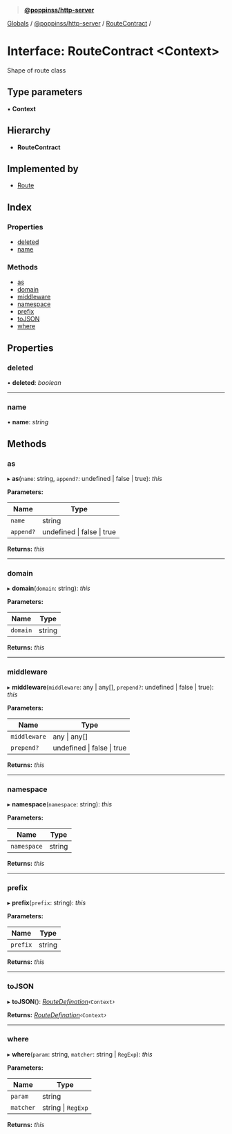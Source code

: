 > **[@poppinss/http-server](../README.md)**

[Globals](../README.md) / [@poppinss/http-server](../modules/_poppinss_http_server.md) / [RouteContract](_poppinss_http_server.routecontract.md) /

# Interface: RouteContract <**Context**>

Shape of route class

## Type parameters

▪ **Context**

## Hierarchy

* **RouteContract**

## Implemented by

* [Route](../classes/_poppinss_http_server.route.md)

## Index

### Properties

* [deleted](_poppinss_http_server.routecontract.md#deleted)
* [name](_poppinss_http_server.routecontract.md#name)

### Methods

* [as](_poppinss_http_server.routecontract.md#as)
* [domain](_poppinss_http_server.routecontract.md#domain)
* [middleware](_poppinss_http_server.routecontract.md#middleware)
* [namespace](_poppinss_http_server.routecontract.md#namespace)
* [prefix](_poppinss_http_server.routecontract.md#prefix)
* [toJSON](_poppinss_http_server.routecontract.md#tojson)
* [where](_poppinss_http_server.routecontract.md#where)

## Properties

###  deleted

• **deleted**: *boolean*

___

###  name

• **name**: *string*

## Methods

###  as

▸ **as**(`name`: string, `append?`: undefined | false | true): *this*

**Parameters:**

Name | Type |
------ | ------ |
`name` | string |
`append?` | undefined \| false \| true |

**Returns:** *this*

___

###  domain

▸ **domain**(`domain`: string): *this*

**Parameters:**

Name | Type |
------ | ------ |
`domain` | string |

**Returns:** *this*

___

###  middleware

▸ **middleware**(`middleware`: any | any[], `prepend?`: undefined | false | true): *this*

**Parameters:**

Name | Type |
------ | ------ |
`middleware` | any \| any[] |
`prepend?` | undefined \| false \| true |

**Returns:** *this*

___

###  namespace

▸ **namespace**(`namespace`: string): *this*

**Parameters:**

Name | Type |
------ | ------ |
`namespace` | string |

**Returns:** *this*

___

###  prefix

▸ **prefix**(`prefix`: string): *this*

**Parameters:**

Name | Type |
------ | ------ |
`prefix` | string |

**Returns:** *this*

___

###  toJSON

▸ **toJSON**(): *[RouteDefination](../modules/_poppinss_http_server.md#routedefination)‹*`Context`*›*

**Returns:** *[RouteDefination](../modules/_poppinss_http_server.md#routedefination)‹*`Context`*›*

___

###  where

▸ **where**(`param`: string, `matcher`: string | `RegExp`): *this*

**Parameters:**

Name | Type |
------ | ------ |
`param` | string |
`matcher` | string \| `RegExp` |

**Returns:** *this*